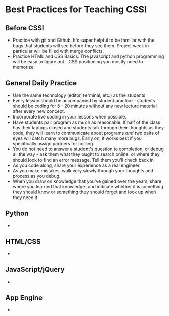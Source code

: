 # Best Practices for Teaching CSSI

## Before CSSI
+ Practice with git and Github. It's super helpful to be familiar with the bugs that students will see before they see them. Project week in particular will be filled with merge conflicts.
+ Practice HTML and CSS Basics. The javascript and python programming will be easy to figure out - CSS positioning you mostly need to memorize.

## General Daily Practice
+ Use the same technology (editor, terminal, etc.) as the students
+ Every lesson should be accompanied by student practice - students should be coding for 5 - 20 minutes without any new lecture material after every new concept.
+ Incorporate live coding in your lessons when possible.
+ Have students pair program as much as reasonable. If half of the class has their laptops closed and students talk through their thoughts as they code, they will learn to communicate about programs *and* two pairs of eyes will catch many more bugs. Early on, it works best if you specifically assign partners for coding.
+ You do not need to answer a student's question to completion, or debug all the way - ask them what they ought to search online, or where they should look to find an error message. Tell them you'll check back in
+ As you code along, share your experience as a real engineer.
+ As you make mistakes, walk very slowly through your thoughts and process as you debug.
+ When you draw on knowledge that you've gained over the years, share where you learned that knowledge, and indicate whether it is something they should know or something they should forget and look up when they need it.

## Python
+

## HTML/CSS
+

## JavaScript/jQuery
+

## App Engine
+
